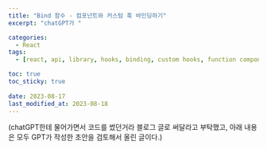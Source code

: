 ```yaml
---
title: "Bind 함수 - 컴포넌트와 커스텀 훅 바인딩하기"
excerpt: "chatGPT가 "

categories:
  - React
tags:
  - [react, api, library, hooks, binding, custom hooks, function component]

toc: true
toc_sticky: true
 
date: 2023-08-17
last_modified_at: 2023-08-18
---
```


(chatGPT한테 물어가면서 코드를 썼던거라 블로그 글로 써달라고 부탁했고, 아래 내용은 모두 GPT가 작성한 초안을 검토해서 올린 글이다.)

